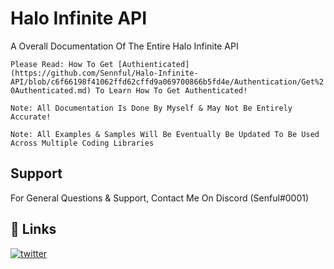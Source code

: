 # Halo Infinite API

A Overall Documentation Of The Entire Halo Infinite API

```Please Read: How To Get [Authienticated](https://github.com/Sennful/Halo-Infinite-API/blob/c6f66198f41062ffd62cffd9a069700866b5fd4e/Authentication/Get%20Authenticated.md) To Learn How To Get Authenticated!```

```Note: All Documentation Is Done By Myself & May Not Be Entirely Accurate!```

```Note: All Examples & Samples Will Be Eventually Be Updated To Be Used Across Multiple Coding Libraries```


## Support

For General Questions & Support, Contact Me On Discord (Senful#0001)

## 🔗 Links
[![twitter](https://img.shields.io/badge/twitter-1DA1F2?style=for-the-badge&logo=twitter&logoColor=white)](https://twitter.com/leaks_infinite)

